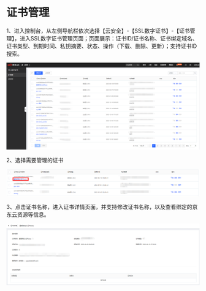# 证书管理

1、进入控制台，从左侧导航栏依次选择【云安全】-【SSL数字证书】-【证书管理】，进入SSL数字证书管理页面；页面展示：证书ID/证书名称、证书绑定域名、证书类型、到期时间、私钥摘要、状态、操作（下载、删除、更新）；支持证书ID搜索。

![证书列表](/image/SSL-Certification/证书列表.png)

2、选择需要管理的证书

![证书管理](/image/SSL-Certification/证书管理.png)

3、点击证书名称，进入证书详情页面，并支持修改证书名称，以及查看绑定的京东云资源等信息。

![证书详情](/image/SSL-Certification/证书管理-详情.png)



